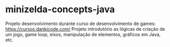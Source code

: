 # minizelda-concepts-java

Projeto desenvolvimento durante curso de desenvolvimento de games: https://cursos.dankicode.com/
Projeto introdutório as lógicas de criação de um jogo, game loop, eixos, manipulação de elementos, gráficos em Java, etc.
